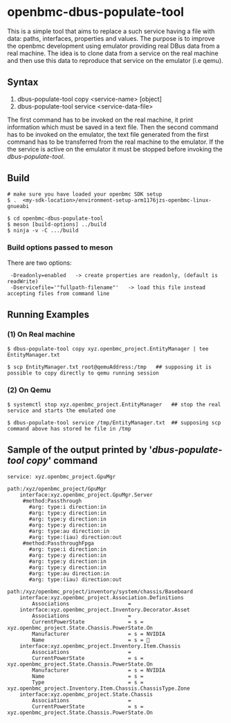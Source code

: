 # openbmc-dbus-populate-tool
This is a simple tool that aims to replace a such service having a file with data: paths, interfaces, properties and values.
The purpose is to improve the openbmc development using emulator providing real DBus data from a real machine.
The idea is to clone data from a service on the real machine and then use this data to reproduce that service on the emulator (i.e qemu).
## Syntax
1. dbus-populate-tool copy    \<service-name\> [object]
2. dbus-populate-tool service \<service-data-file\>

The first command has to be invoked on the real machine, it print information which must be saved in a text file.
Then the second command has to be invoked on the emulator, the text file generated from the first command has to be transferred from the real machine to the emulator.
If the the service is active on the emulator it must be stopped before invoking the *dbus-populate-tool*.

## Build
```
# make sure you have loaded your openbmc SDK setup
$ .  <my-sdk-location>/environment-setup-arm1176jzs-openbmc-linux-gnueabi

$ cd openbmc-dbus-populate-tool
$ meson [build-options] ../build
$ ninja -v -C .../build
```

### Build options passed to meson
There are two options:
```
 -Dreadonly=enabled   -> create properties are readonly, (default is readWrite)
 -Dservicefile='"fullpath-filename"'   -> load this file instead accepting files from command line
```

## Running Examples
### (1) On Real machine
```
$ dbus-populate-tool copy xyz.openbmc_project.EntityManager | tee EntityManager.txt

$ scp EntityManager.txt root@qemuAddress:/tmp   ## supposing it is possible to copy directly to qemu running session
```

### (2) On Qemu
```
$ systemctl stop xyz.openbmc_project.EntityManager   ## stop the real service and starts the emulated one

$ dbus-populate-tool service /tmp/EntityManager.txt  ## supposing scp command above has stored he file in /tmp

```

## Sample of the output printed by '*dbus-populate-tool copy*' command
```
service: xyz.openbmc_project.GpuMgr

path:/xyz/openbmc_project/GpuMgr
	interface:xyz.openbmc_project.GpuMgr.Server
	 #method:Passthrough
	   #arg: type:i direction:in
	   #arg: type:y direction:in
	   #arg: type:y direction:in
	   #arg: type:y direction:in
	   #arg: type:au direction:in
	   #arg: type:(iau) direction:out
	 #method:PassthroughFpga
	   #arg: type:i direction:in
	   #arg: type:y direction:in
	   #arg: type:y direction:in
	   #arg: type:y direction:in
	   #arg: type:au direction:in
	   #arg: type:(iau) direction:out

path:/xyz/openbmc_project/inventory/system/chassis/Baseboard
	interface:xyz.openbmc_project.Association.Definitions
		Associations                   =
 	interface:xyz.openbmc_project.Inventory.Decorator.Asset
		Associations                   =
 		CurrentPowerState              = s = xyz.openbmc_project.State.Chassis.PowerState.On
 		Manufacturer                   = s = NVIDIA
 		Name                           = s = 
 	interface:xyz.openbmc_project.Inventory.Item.Chassis
		Associations                   =
 		CurrentPowerState              = s = xyz.openbmc_project.State.Chassis.PowerState.On
 		Manufacturer                   = s = NVIDIA
 		Name                           = s =
 		Type                           = s = xyz.openbmc_project.Inventory.Item.Chassis.ChassisType.Zone
 	interface:xyz.openbmc_project.State.Chassis
		Associations                   =
 		CurrentPowerState              = s = xyz.openbmc_project.State.Chassis.PowerState.On
```

